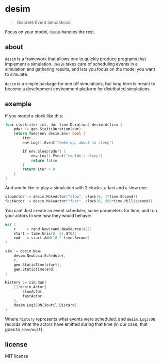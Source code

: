 # desim
> Discrete Event Simulations

Focus on your model, `desim` handles the rest.

## about

`desim` is a framework that allows one to quickly produce programs that implement a simulation. `desim` takes care of scheduling events in a simulation and gathering results, and lets you focus on the model you want to simulate.

`desim` is a simple package for one off simulations, but long term is meant to become a development environment platform for distributed simulations.

## example


If you model a clock like this:

```go
func clock(iter int, dur time.Duration) desim.Action {
	pdur := gen.StaticDuration(dur)
	return func(env desim.Env) bool {
		iter--
		env.Log().Event("woke up, about to sleep")

		if env.Sleep(pdur) {
			env.Log().Event("couldn't sleep")
			return false
		}
		return iter > 0
	}
}
```

And would like to play a simulation with 2 clocks, a fast and a slow one:

```go
slowActor := desim.MakeActor("slow", clock(6, 1*time.Second))
fastActor := desim.MakeActor("fast", clock(6, 500*time.Millisecond))
```

You can! Just create an event scheduler, some parameters for time, and run your actors to see how they would behave:
```go
var (
	r     = rand.New(rand.NewSource(42))
	start = time.Unix(0, 0).UTC()
	end   = start.Add(10 * time.Second)
)

sim := desim.New(
	desim.NewLocalScheduler,
	r,
	gen.StaticTime(start),
	gen.StaticTime(end),
)

history := sim.Run(
	[]*desim.Actor{
		slowActor,
		fastActor,
	},
	desim.LogJSON(ioutil.Discard),
)
```

Where `history` represents what events were scheduled, and `desim.LogJSON` records what the actors have emitted during that time (in our case, that goes to `/dev/null`).

## license

MIT license
